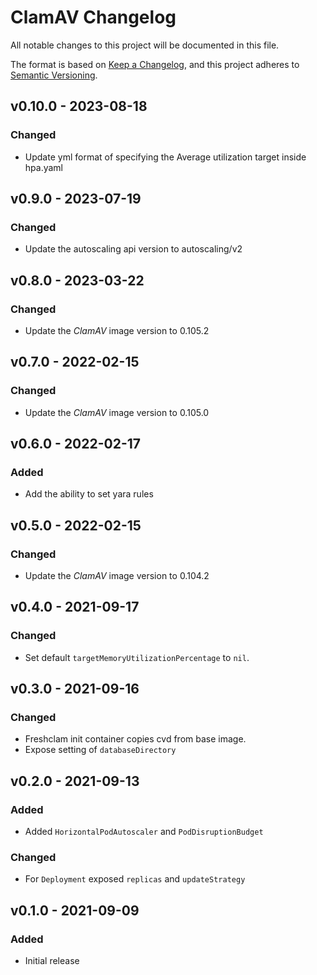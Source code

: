 # ClamAV Changelog

All notable changes to this project will be documented in this file.

The format is based on [Keep a Changelog](https://keepachangelog.com/en/1.0.0/),
and this project adheres to [Semantic Versioning](https://semver.org/spec/v2.0.0.html).

<!-- ## [UNRELEASED]
### Added
### Changed
### Deprecated
### Removed -->

## v0.10.0 - 2023-08-18

### Changed

- Update yml format of specifying the Average utilization target inside hpa.yaml

## v0.9.0 - 2023-07-19

### Changed

- Update the autoscaling api version to autoscaling/v2

## v0.8.0 - 2023-03-22

### Changed

- Update the _ClamAV_ image version to 0.105.2


## v0.7.0 - 2022-02-15

### Changed

- Update the _ClamAV_ image version to 0.105.0

## v0.6.0 - 2022-02-17

### Added

- Add the ability to set yara rules

## v0.5.0 - 2022-02-15

### Changed

- Update the _ClamAV_ image version to 0.104.2

## v0.4.0 - 2021-09-17

### Changed

- Set default `targetMemoryUtilizationPercentage` to `nil`.

## v0.3.0 - 2021-09-16

### Changed

- Freshclam init container copies cvd from base image.
- Expose setting of `databaseDirectory`

## v0.2.0 - 2021-09-13

### Added

- Added `HorizontalPodAutoscaler` and `PodDisruptionBudget`

### Changed

- For `Deployment` exposed `replicas` and `updateStrategy`

## v0.1.0 - 2021-09-09

### Added

- Initial release
